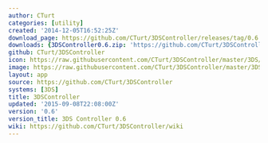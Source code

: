 ```yaml
---
author: CTurt
categories: [utility]
created: '2014-12-05T16:52:25Z'
download_page: https://github.com/CTurt/3DSController/releases/tag/0.6
downloads: {3DSController0.6.zip: 'https://github.com/CTurt/3DSController/releases/download/0.6/3DSController0.6.zip'}
github: CTurt/3DSController
icon: https://raw.githubusercontent.com/CTurt/3DSController/master/3DS/cxi/icon48x48.png
image: https://raw.githubusercontent.com/CTurt/3DSController/master/3DS/cxi/banner.png
layout: app
source: https://github.com/CTurt/3DSController
systems: [3DS]
title: 3DSController
updated: '2015-09-08T22:08:00Z'
version: '0.6'
version_title: 3DS Controller 0.6
wiki: https://github.com/CTurt/3DSController/wiki
---
```

